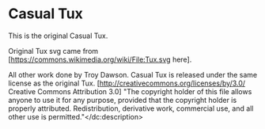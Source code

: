 # Casual Tux

This is the original Casual Tux.

Original Tux svg came from [https://commons.wikimedia.org/wiki/File:Tux.svg here].

All other work done by Troy Dawson.
Casual Tux is released under the same license as the original Tux. [http://creativecommons.org/licenses/by/3.0/ Creative Commons Attribution 3.0]
&quot;The copyright holder of this file allows anyone to use it for any purpose, provided that the copyright holder is properly attributed. Redistribution, derivative work, commercial use, and all other use is permitted.&quot;</dc:description>

